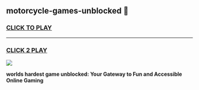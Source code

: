 
## motorcycle-games-unblocked 👋
<h3>
<a href="https://premium.freeplayer.one?title=motorcycle-games-unblocked&ref=14F">CLICK TO PLAY</a></h3>
<hr>

<h3>
<a href="https://premium.freeplayer.one?title=motorcycle-games-unblocked&ref=14F">CLICK 2 PLAY</a>
  
</h3>

<a href="https://premium.freeplayer.one?title=motorcycle-games-unblocked&ref=12F/"><img src="https://clearcache.store/games.png"></a>


**worlds hardest game unblocked: Your Gateway to Fun and Accessible Online Gaming**
